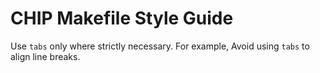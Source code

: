 # CHIP Makefile Style Guide

Use `tabs` only where strictly necessary. For example, Avoid using `tabs` to align line breaks.
